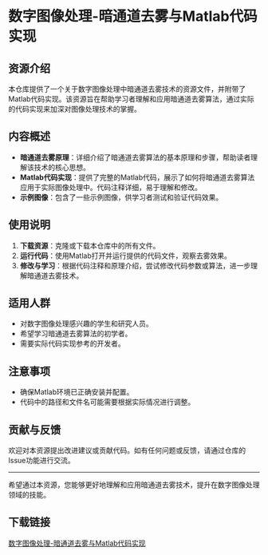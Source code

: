 # 数字图像处理-暗通道去雾与Matlab代码实现

## 资源介绍

本仓库提供了一个关于数字图像处理中暗通道去雾技术的资源文件，并附带了Matlab代码实现。该资源旨在帮助学习者理解和应用暗通道去雾算法，通过实际的代码实现来加深对图像处理技术的掌握。

## 内容概述

- **暗通道去雾原理**：详细介绍了暗通道去雾算法的基本原理和步骤，帮助读者理解该技术的核心思想。
- **Matlab代码实现**：提供了完整的Matlab代码，展示了如何将暗通道去雾算法应用于实际图像处理中。代码注释详细，易于理解和修改。
- **示例图像**：包含了一些示例图像，供学习者测试和验证代码效果。

## 使用说明

1. **下载资源**：克隆或下载本仓库中的所有文件。
2. **运行代码**：使用Matlab打开并运行提供的代码文件，观察去雾效果。
3. **修改与学习**：根据代码注释和原理介绍，尝试修改代码参数或算法，进一步理解暗通道去雾技术。

## 适用人群

- 对数字图像处理感兴趣的学生和研究人员。
- 希望学习暗通道去雾算法的初学者。
- 需要实际代码实现参考的开发者。

## 注意事项

- 确保Matlab环境已正确安装并配置。
- 代码中的路径和文件名可能需要根据实际情况进行调整。

## 贡献与反馈

欢迎对本资源提出改进建议或贡献代码。如有任何问题或反馈，请通过仓库的Issue功能进行交流。

---

希望通过本资源，您能够更好地理解和应用暗通道去雾技术，提升在数字图像处理领域的技能。

## 下载链接

[数字图像处理-暗通道去雾与Matlab代码实现](https://pan.quark.cn/s/b6e7569ed5df)